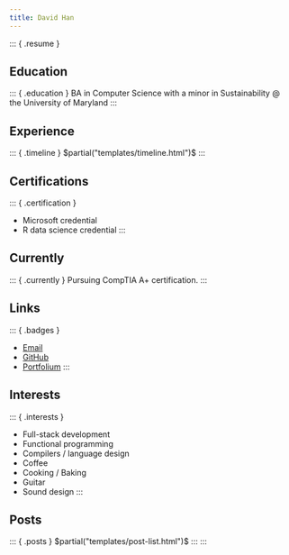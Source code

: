 ```yaml
---
title: David Han
---
```

::: { .resume }
## Education
::: { .education }
BA in Computer Science with a minor in Sustainability @ the University of Maryland
:::
## Experience
::: { .timeline }
$partial("templates/timeline.html")$
:::
## Certifications
::: { .certification }
- Microsoft credential
- R data science credential
:::
## Currently
::: { .currently }
Pursuing CompTIA A+ certification.
::: 
## Links
::: { .badges }
- [Email][email]
- [GitHub][github]
- [Portfolium][portfolium]
:::

## Interests
::: { .interests }
- Full-stack development
- Functional programming
- Compilers / language design
- Coffee
- Cooking / Baking
- Guitar
- Sound design
:::

## Posts
::: { .posts }
$partial("templates/post-list.html")$
:::
:::

[email]: mailto:dhan4043@gmail.com
[github]: https://github.com/dhan4043
[portfolium]: https://portfolium.com/DavidHan4311
